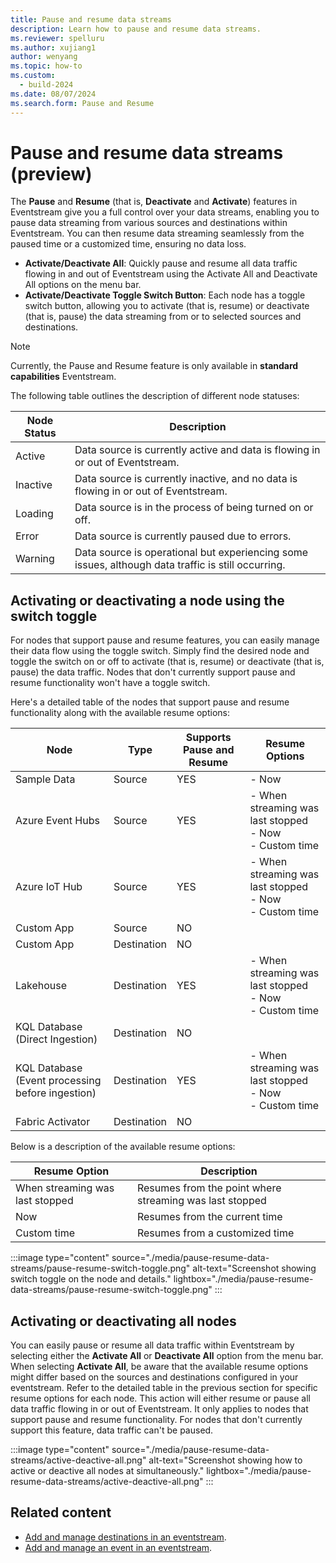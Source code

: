 ```yaml
---
title: Pause and resume data streams
description: Learn how to pause and resume data streams.
ms.reviewer: spelluru
ms.author: xujiang1
author: wenyang
ms.topic: how-to
ms.custom:
  - build-2024
ms.date: 08/07/2024
ms.search.form: Pause and Resume
---
```


# Pause and resume data streams (preview)

The **Pause** and **Resume** (that is, **Deactivate** and **Activate**) features in Eventstream give you a full control over your data streams, enabling you to pause data streaming from various sources and destinations within Eventstream. You can then resume data streaming seamlessly from the paused time or a customized time, ensuring no data loss.

* **Activate/Deactivate All**: Quickly pause and resume all data traffic flowing in and out of Eventstream using the Activate All and Deactivate All options on the menu bar.
* **Activate/Deactivate Toggle Switch Button**: Each node has a toggle switch button, allowing you to activate (that is, resume) or deactivate (that is, pause) the data streaming from or to selected sources and destinations.

> [!NOTE]
>Currently, the Pause and Resume feature is only available in **standard capabilities** Eventstream.


The following table outlines the description of different node statuses:

| Node Status | Description |
| --- | --- |
| Active | Data source is currently active and data is flowing in or out of Eventstream. |
| Inactive | Data source is currently inactive, and no data is flowing in or out of Eventstream. |
| Loading | Data source is in the process of being turned on or off. |
| Error | Data source is currently paused due to errors.  |
| Warning | Data source is operational but experiencing some issues, although data traffic is still occurring. |

## Activating or deactivating a node using the switch toggle

For nodes that support pause and resume features, you can easily manage their data flow using the toggle switch. Simply find the desired node and toggle the switch on or off to activate (that is, resume) or deactivate (that is, pause) the data traffic. Nodes that don't currently support pause and resume functionality won't have a toggle switch.

Here's a detailed table of the nodes that support pause and resume functionality along with the available resume options:

| Node                          | Type                  | Supports Pause and Resume |  Resume Options                              |
|-------------------------------|-----------------------|-----------------------|---------------------------------------------|
| Sample Data                   | Source                | YES                   | - Now                                       |
| Azure Event Hubs              | Source                | YES                   | - When streaming was last stopped<br>- Now<br>- Custom time |
| Azure IoT Hub                 | Source                | YES                   | - When streaming was last stopped<br>- Now<br>- Custom time |
| Custom App                    | Source                | NO                    |                              |
| Custom App                    | Destination           | NO                    |                              |
| Lakehouse                     | Destination           | YES                   | - When streaming was last stopped<br>- Now<br>- Custom time |
| KQL Database (Direct Ingestion) | Destination           | NO                    |                               |
| KQL Database (Event processing before ingestion) | Destination           | YES                   | - When streaming was last stopped<br>- Now<br>- Custom time |
| Fabric Activator                        | Destination           | NO                    |                               |

Below is a description of the available resume options:

| Resume Option                 | Description                                      |
|-------------------------------|----------------------------------------------|
| When streaming was last stopped | Resumes from the point where streaming was last stopped |
| Now                           | Resumes from the current time                |
| Custom time                   | Resumes from a customized time |

:::image type="content" source="./media/pause-resume-data-streams/pause-resume-switch-toggle.png" alt-text="Screenshot showing switch toggle on the node and details." lightbox="./media/pause-resume-data-streams/pause-resume-switch-toggle.png" :::

## Activating or deactivating all nodes

You can easily pause or resume all data traffic within Eventstream by selecting either the **Activate All** or **Deactivate All** option from the menu bar. When selecting **Activate All**, be aware that the available resume options might differ based on the sources and destinations configured in your eventstream. Refer to the detailed table in the previous section for specific resume options for each node. This action will either resume or pause all data traffic flowing in or out of Eventstream. It only applies to nodes that support pause and resume functionality. For nodes that don't currently support this feature, data traffic can't be paused.

:::image type="content" source="./media/pause-resume-data-streams/active-deactive-all.png" alt-text="Screenshot showing how to active or deactive all nodes at simultaneously." lightbox="./media/pause-resume-data-streams/active-deactive-all.png" :::

## Related content

* [Add and manage destinations in an eventstream](./add-manage-eventstream-destinations.md).
* [Add and manage an event in an eventstream](./add-manage-eventstream-sources.md).
